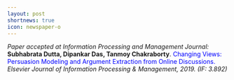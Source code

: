 ```yaml
---
layout: post
shortnews: true
icon: newspaper-o
---
```

<i>Paper accepted at Information Processing and Management Journal:</i> <b> Subhabrata Dutta, Dipankar Das, Tanmoy Chakraborty</b>. <font color="blue">Changing Views: Persuasion Modeling and Argument Extraction from Online Discussions.</font><i> Elsevier Journal of Information Processing & Management, 2019. (IF: 3.892)